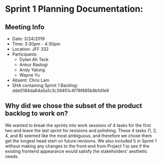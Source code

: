 # Sprint 1 Planning Documentation:

## Meeting Info

- Date: 3/24/2019
- Time: 3:30pm - 4:30pm
- Location: JFF 332
- Participants:
  - Dylan Ah Teck
  - Ankur Rastogi
  - Andy Yalung
  - Wayne Yu
- Absent: Chris Lam
- SHA containing Sprint 1 Backlog: dde0184da64a5a1c3c39451c4f78f885b8b1d1e9

## Why did we chose the subset of the product backlog to work on?

We wanted to break the sprints into work sessions of 4 tasks for the first two and leave the last sprint for revisions and polishing. These 4 tasks (1, 2, 4, and 8) seemed like the most ambiguous, and therefore we chose them get the longest head start on future revisions. We also included 5 in Sprint 1 without making any changes to the front-end from Project 1 to see if the existing frontend appearance would satisfy the stakeholders' aesthetic needs.
